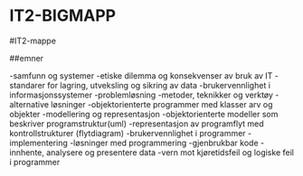 # IT2-BIGMAPP
 
#IT2-mappe

##emner

-samfunn og systemer
  -etiske dilemma og konsekvenser av bruk av IT
  -standarer for lagring, utveksling og sikring av data
  -brukervennlighet i informasjonssystemer
-problemløsning
  -metoder, teknikker og verktøy
  -alternative løsninger
  -objektorienterte programmer med klasser arv og objekter
-modellering og representasjon
  -objektorienterte modeller som beskriver programstruktur(uml)
  -representasjon av programflyt med kontrollstrukturer (flytdiagram)
  -brukervennlighet i programmer
-implementering
  -løsninger med programmering
  -gjenbrukbar kode
  -innhente, analysere og presentere data
  -vern mot kjøretidsfeil og logiske feil i programmer